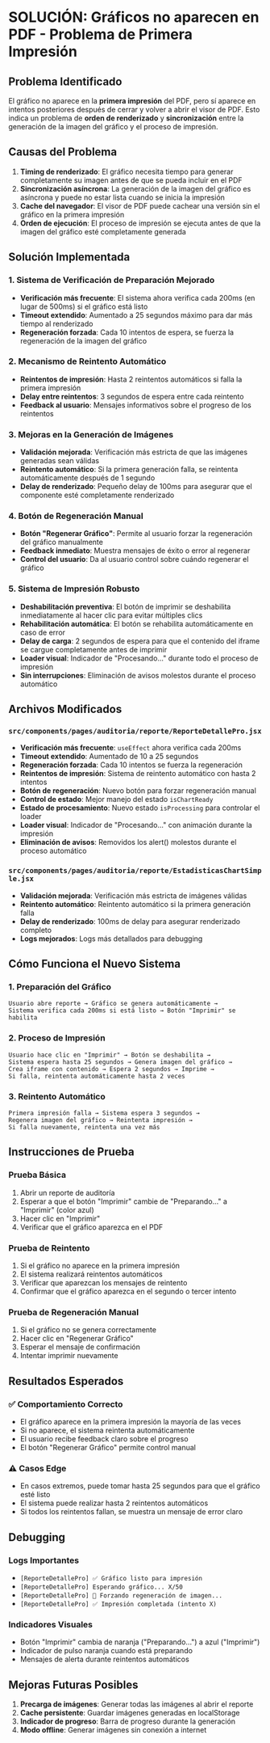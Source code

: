 # SOLUCIÓN: Gráficos no aparecen en PDF - Problema de Primera Impresión

## Problema Identificado
El gráfico no aparece en la **primera impresión** del PDF, pero sí aparece en intentos posteriores después de cerrar y volver a abrir el visor de PDF. Esto indica un problema de **orden de renderizado** y **sincronización** entre la generación de la imagen del gráfico y el proceso de impresión.

## Causas del Problema
1. **Timing de renderizado**: El gráfico necesita tiempo para generar completamente su imagen antes de que se pueda incluir en el PDF
2. **Sincronización asíncrona**: La generación de la imagen del gráfico es asíncrona y puede no estar lista cuando se inicia la impresión
3. **Cache del navegador**: El visor de PDF puede cachear una versión sin el gráfico en la primera impresión
4. **Orden de ejecución**: El proceso de impresión se ejecuta antes de que la imagen del gráfico esté completamente generada

## Solución Implementada

### 1. Sistema de Verificación de Preparación Mejorado
- **Verificación más frecuente**: El sistema ahora verifica cada 200ms (en lugar de 500ms) si el gráfico está listo
- **Timeout extendido**: Aumentado a 25 segundos máximo para dar más tiempo al renderizado
- **Regeneración forzada**: Cada 10 intentos de espera, se fuerza la regeneración de la imagen del gráfico

### 2. Mecanismo de Reintento Automático
- **Reintentos de impresión**: Hasta 2 reintentos automáticos si falla la primera impresión
- **Delay entre reintentos**: 3 segundos de espera entre cada reintento
- **Feedback al usuario**: Mensajes informativos sobre el progreso de los reintentos

### 3. Mejoras en la Generación de Imágenes
- **Validación mejorada**: Verificación más estricta de que las imágenes generadas sean válidas
- **Reintento automático**: Si la primera generación falla, se reintenta automáticamente después de 1 segundo
- **Delay de renderizado**: Pequeño delay de 100ms para asegurar que el componente esté completamente renderizado

### 4. Botón de Regeneración Manual
- **Botón "Regenerar Gráfico"**: Permite al usuario forzar la regeneración del gráfico manualmente
- **Feedback inmediato**: Muestra mensajes de éxito o error al regenerar
- **Control del usuario**: Da al usuario control sobre cuándo regenerar el gráfico

### 5. Sistema de Impresión Robusto
- **Deshabilitación preventiva**: El botón de imprimir se deshabilita inmediatamente al hacer clic para evitar múltiples clics
- **Rehabilitación automática**: El botón se rehabilita automáticamente en caso de error
- **Delay de carga**: 2 segundos de espera para que el contenido del iframe se cargue completamente antes de imprimir
- **Loader visual**: Indicador de "Procesando..." durante todo el proceso de impresión
- **Sin interrupciones**: Eliminación de avisos molestos durante el proceso automático

## Archivos Modificados

### `src/components/pages/auditoria/reporte/ReporteDetallePro.jsx`
- **Verificación más frecuente**: `useEffect` ahora verifica cada 200ms
- **Timeout extendido**: Aumentado de 10 a 25 segundos
- **Regeneración forzada**: Cada 10 intentos se fuerza la regeneración
- **Reintentos de impresión**: Sistema de reintento automático con hasta 2 intentos
- **Botón de regeneración**: Nuevo botón para forzar regeneración manual
- **Control de estado**: Mejor manejo del estado `isChartReady`
- **Estado de procesamiento**: Nuevo estado `isProcessing` para controlar el loader
- **Loader visual**: Indicador de "Procesando..." con animación durante la impresión
- **Eliminación de avisos**: Removidos los alert() molestos durante el proceso automático

### `src/components/pages/auditoria/reporte/EstadisticasChartSimple.jsx`
- **Validación mejorada**: Verificación más estricta de imágenes válidas
- **Reintento automático**: Reintento automático si la primera generación falla
- **Delay de renderizado**: 100ms de delay para asegurar renderizado completo
- **Logs mejorados**: Logs más detallados para debugging

## Cómo Funciona el Nuevo Sistema

### 1. Preparación del Gráfico
```
Usuario abre reporte → Gráfico se genera automáticamente → 
Sistema verifica cada 200ms si está listo → Botón "Imprimir" se habilita
```

### 2. Proceso de Impresión
```
Usuario hace clic en "Imprimir" → Botón se deshabilita → 
Sistema espera hasta 25 segundos → Genera imagen del gráfico → 
Crea iframe con contenido → Espera 2 segundos → Imprime → 
Si falla, reintenta automáticamente hasta 2 veces
```

### 3. Reintento Automático
```
Primera impresión falla → Sistema espera 3 segundos → 
Regenera imagen del gráfico → Reintenta impresión → 
Si falla nuevamente, reintenta una vez más
```

## Instrucciones de Prueba

### Prueba Básica
1. Abrir un reporte de auditoría
2. Esperar a que el botón "Imprimir" cambie de "Preparando..." a "Imprimir" (color azul)
3. Hacer clic en "Imprimir"
4. Verificar que el gráfico aparezca en el PDF

### Prueba de Reintento
1. Si el gráfico no aparece en la primera impresión
2. El sistema realizará reintentos automáticos
3. Verificar que aparezcan los mensajes de reintento
4. Confirmar que el gráfico aparezca en el segundo o tercer intento

### Prueba de Regeneración Manual
1. Si el gráfico no se genera correctamente
2. Hacer clic en "Regenerar Gráfico"
3. Esperar el mensaje de confirmación
4. Intentar imprimir nuevamente

## Resultados Esperados

### ✅ Comportamiento Correcto
- El gráfico aparece en la primera impresión la mayoría de las veces
- Si no aparece, el sistema reintenta automáticamente
- El usuario recibe feedback claro sobre el progreso
- El botón "Regenerar Gráfico" permite control manual

### ⚠️ Casos Edge
- En casos extremos, puede tomar hasta 25 segundos para que el gráfico esté listo
- El sistema puede realizar hasta 2 reintentos automáticos
- Si todos los reintentos fallan, se muestra un mensaje de error claro

## Debugging

### Logs Importantes
- `[ReporteDetallePro] ✅ Gráfico listo para impresión`
- `[ReporteDetallePro] Esperando gráfico... X/50`
- `[ReporteDetallePro] 🔄 Forzando regeneración de imagen...`
- `[ReporteDetallePro] ✅ Impresión completada (intento X)`

### Indicadores Visuales
- Botón "Imprimir" cambia de naranja ("Preparando...") a azul ("Imprimir")
- Indicador de pulso naranja cuando está preparando
- Mensajes de alerta durante reintentos automáticos

## Mejoras Futuras Posibles
1. **Precarga de imágenes**: Generar todas las imágenes al abrir el reporte
2. **Cache persistente**: Guardar imágenes generadas en localStorage
3. **Indicador de progreso**: Barra de progreso durante la generación
4. **Modo offline**: Generar imágenes sin conexión a internet
